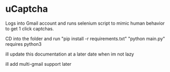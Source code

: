 # uCaptcha
Logs into Gmail account and runs selenium script to mimic human behavior to get 1 click captchas.


CD into the folder and run "pip install -r requirements.txt"
"python main.py"
requires python3

ill update this documentation at a later date when im not lazy

ill add multi-gmail support later
